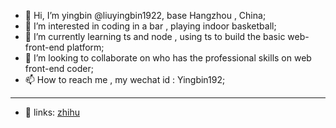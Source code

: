 - 👋 Hi, I’m yingbin @liuyingbin1922, base Hangzhou , China;
- 👀 I’m interested in coding in a bar , playing indoor basketball; 
- 🌱 I’m currently learning ts and node , using ts to build the basic web-front-end platform;  
- 💞️ I’m looking to collaborate on who has the professional skills on web front-end coder;
- 📫 How to reach me  , my wechat id : Yingbin192;

<!---
liuyingbin1922/liuyingbin1922 is a ✨ special ✨ repository because its `README.md` (this file) appears on your GitHub profile.
You can click the Preview link to take a look at your changes.
--->
---------------------------------
- 👐 links:
[zhihu](https://www.zhihu.com/people/liuyingbin)
